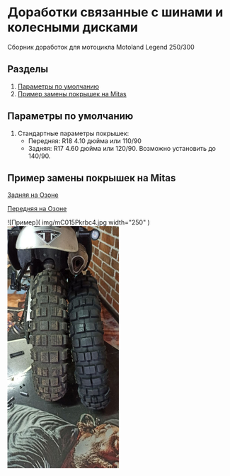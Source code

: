 # Доработки связанные с шинами и колесными дисками
Сборник доработок для мотоцикла Motoland Legend 250/300

## Разделы
1. [Параметры по умолчанию](#params)
2. [Пример замены покрышек на Mitas](#mitas)


## Параметры по умолчанию <a name="params"></a>

1. Стандартные параметры покрышек:
   * Передняя: R18 4.10 дюйма или 110/90
   * Задняя: R17 4.60 дюйма или 120/90. Возможно установить до 140/90.


## Пример замены покрышек на Mitas <a name="mitas"></a>
[Задняя на Озоне](https://ozon.ru/t/j9w0y20)

[Передняя на Озоне](https://ozon.ru/t/RdQBOic)

![Пример]( img/mC015Pkrbc4.jpg width="250" ) 
<a href="img/mC015Pkrbc4.jpg"><img src="img/mC015Pkrbc4.jpg" width=50% height=50%></a>
